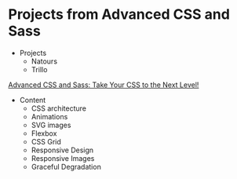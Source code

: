 # Projects from Advanced CSS and Sass

- Projects
  - Natours
  - Trillo

[Advanced CSS and Sass: Take Your CSS to the Next Level!](https://www.udemy.com/advanced-css-and-sass "Advanced CSS and Sass")

- Content
  - CSS architecture
  - Animations
  - SVG images
  - Flexbox
  - CSS Grid
  - Responsive Design
  - Responsive Images
  - Graceful Degradation
